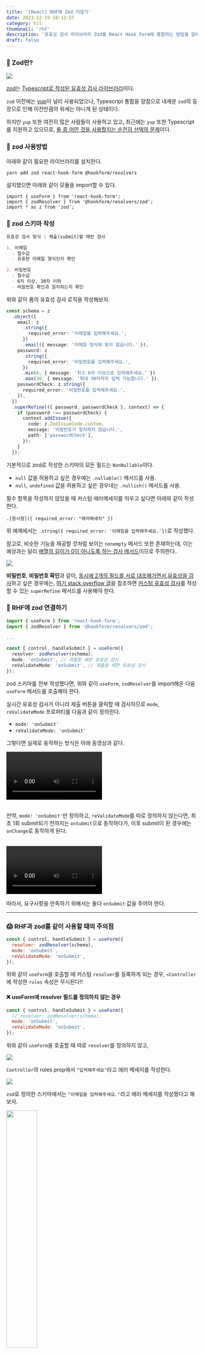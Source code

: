 ```yaml
---
title: '[React] RHF에 Zod 끼얹기'
date: 2023-12-19 18:12:57
category: til
thumbnail: 'rhf'
description: '유효성 검사 라이브러리 Zod를 React Hook Form에 통합하는 방법을 알아보자.'
draft: false
---
```


### 🧐 Zod란?


![](https://i.imgur.com/RCWCoux.png)

[zod](https://github.com/colinhacks/zod)는 <u>Typescript로 작성된 유효성 검사 라이브러리</u>이다.

`zod` 이전에는 [yup](https://github.com/jquense/yup)이 널리 사용되었으나, Typescript 통합을 장점으로 내세운 `zod`의 등장으로 인해 이전만큼의 위세는 아니게 된 상태이다.

하지만 `yup` 또한 여전히 많은 사람들이 사용하고 있고, 최근에는 `yup` 또한 Typescript를 지원하고 있으므로, <u>둘 중 어떤 것을 사용할지는 순전히 선택의 문제</u>이다. 


### 🧐 zod 사용방법

아래와 같이 필요한 라이브러리를 설치한다.

```bash
yarn add zod react-hook-form @hookform/resolvers
```

설치했으면 아래와 같이 모듈을 import할 수 있다.

```tsx
import { useForm } from 'react-hook-form';
import { zodResolver } from '@hookform/resolvers/zod';
import * as z from 'zod';
```


### 📝 zod 스키마 작성


```markdown
유효성 검사 방식 : 제출(submit)할 때만 검사 

1. 이메일
  - 필수값
  - 유효한 이메일 형식인지 확인

2. 비밀번호
  - 필수값
  - 6자 이상, 30자 이하
  - 비밀번호 확인과 일치하는지 확인
```

위와 같이 폼의 유효성 검사 로직을 작성해보자.



```ts
const schema = z  
  .object({  
    email: z  
      .string({  
        required_error: '이메일을 입력해주세요.',  
      })  
      .email({ message: '이메일 형식에 맞지 않습니다.' }),  
    password: z  
      .string({  
        required_error: '비밀번호를 입력해주세요.',  
      })  
      .min(6, { message: '최소 6자 이상으로 입력해주세요.' })  
      .max(30, { message: '최대 30자까지 입력 가능합니다.' }),  
    passwordCheck: z.string({  
      required_error: '비밀번호를 입력해주세요.',  
    }),  
  })  
  .superRefine(({ password, passwordCheck }, context) => {
    if (password !== passwordCheck) {  
      context.addIssue({  
        code: z.ZodIssueCode.custom,  
        message: '비밀번호가 일치하지 않습니다.',  
        path: ['passwordCheck'],  
      });  
    }  
  });
```
기본적으로 zod로 작성한 스키마의 모든 필드는 `NonNullable`이다.
  * `null` 값을 허용하고 싶은 경우에는 `.nullable()` 메서드를 사용.
  * `null`, `undefined` 값을 허용하고 싶은 경우네는 `.nullish()` 메서드를 사용.

 
필수 항목을 작성하지 않았을 때 커스텀 에러메세지를 띄우고 싶다면 아래와 같이 작성한다.

```
.[원시형]({ required_error: "에러메세지" })
```

위 예제에서는 `.string({ required_error: '이메일을 입력해주세요.'})`로 작성했다.

참고로, 비슷한 기능을 제공할 것처럼 보이는 `nonempty` 메서드 또한 존재하는데, 이는 예상과는 달리 <u>배열의 길이가 0이 아니도록 하는 검사 메서드</u>이므로 주의한다..

<img src="https://i.imgur.com/2y4qzHD.png" />


**비밀번호**, **비밀번호 확인**과 같이, <u>동시에 2개의 필드를 서로 대조해가면서 유효성을 검사</u>하고 싶은 경우에는, [여기 stack overflow 글](https://stackoverflow.com/questions/73695535/how-to-check-confirm-password-with-zod)을 참조하면 <u>커스텀 유효성 검사</u>를 작성할 수 있는 `superRefine` 메서드를 사용해야 한다.



### 🔗 RHF에 zod 연결하기


```ts
import { useForm } from 'react-hook-form';
import { zodResolver } from '@hookform/resolvers/zod';

...

const { control, handleSubmit } = useForm({  
  resolver: zodResolver(schema),  
  mode: 'onSubmit', // 제출할 때만 유효성 검사   
  reValidateMode: 'onSubmit', // 제출할 때만 유효성 검사   
});
```

 
zod 스키마를 전부 작성했다면, 위와 같이 `useForm`, `zodResolver`를 import해온 다음 `useForm` 메서드를 호출해야 한다. 

실시간 유효성 검사가 아니라 제출 버튼을 클릭할 때 검사하므로 `mode`, `reValidateMode` 프로퍼티를 다음과 같이 정의힌다. 
  * `mode: 'onSubmit'`
  * `reValidateMode: 'onSubmit'`

그렇다면 실제로 동작하는 방식은 아래 동영상과 같다.

<video width="50%" height="auto" controls>
  <source src="../../assets/videos/2023-12-19_1.mp4" type="video/mp4" />
</video>


<br>
<br>

만약, `mode: 'onSubmit'`만 정의하고, `reValidateMode`를 따로 정의하지 않는다면, 최초 1회 submit되기 전까지는 `onSubmit`으로 동작하다가, 이후 submit이 된 경우에는 `onChange`로 동작하게 된다.

<br>


<video width="50%" height="auto" controls>
  <source src="../../assets/videos/2023-12-19_2.mp4" type="video/mp4" />
</video>

따라서, 요구사항을 만족하기 위해서는 둘다 `onSubmit` 값을 주어야 한다.


---

### 😱 RHF과 zod를 같이 사용할 때의 주의점

```jsx
const { control, handleSubmit } = useForm({  
  resolver: zodResolver(schema),
  mode: 'onSubmit',
  reValidateMode: 'onSubmit',
});
```

위와 같이 `useForm`을 호출할 때 커스텀 `resolver`를 등록하게 되는 경우, `<Controller`에 작성한 `rules` 속성은 무시된다!!



#### ❌ useForm에 resolver 필드를 정의하지 않는 경우

```jsx
const { control, handleSubmit } = useForm({
  // resolver: zodResolver(schema),
  mode: 'onSubmit',
  reValidateMode: 'onSubmit',
});
```

위와 같이 `useForm`을 호출할 때 따로 `resolver`를 정의하지 않고,

![](https://i.imgur.com/tLMRMtg.png)

`Controller`의 rules prop에서 `"입력해주세요"`라고 에러 메세지를 작성한다.

![](https://i.imgur.com/Le0YaTK.png)

`zod`로 정의한 스키마에서는 `"이메일을 입력해주세요."`라고 에러 메세지를 작성했다고 해 보자.

<img src="https://i.imgur.com/uexLGqI.jpg" width="40%" />

그렇다면 위처럼 `rules` prop이 정상적으로 적용된 것을 확인할 수 있다.

#### ⭕️ useForm에 resolver 필드를 정의한 경우

![](https://i.imgur.com/cagpojH.png)

이번에는 `required_error`를 따로 정의하지 않은채로, resolver 필드를 정의해보자.

<img src="https://i.imgur.com/42YFtUd.jpg" width="40%" />

그렇다면 `rules`의 `"입력해주세요"` 에러메세지는 무시되고, `react-hook-form`의 디폴트 에러메세지가 출력되는 것을 확인할 수 있다...

> 즉, `zod`를 `resolver`로 사용하는 것이라면, `Controller`에 `rules`를 정의할 필요도 없을 뿐더러, 적용해봤자 무시된다.



